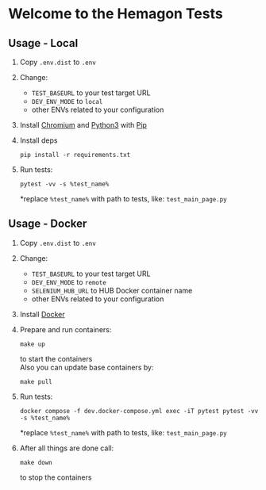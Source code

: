 # Welcome to the Hemagon Tests

## Usage - Local

1. Copy `.env.dist` to `.env`

2. Change:
   - `TEST_BASEURL` to your test target URL
   - `DEV_ENV_MODE` to `local`
   - other ENVs related to your configuration

3. Install [Chromium](https://www.chromium.org/Home/) and [Python3](https://www.python.org/downloads/) with [Pip](https://pip.pypa.io/en/stable/installation/)

4. Install deps
   ```shell
   pip install -r requirements.txt
   ```

5. Run tests:
   ```shell
   pytest -vv -s %test_name%
   ```
   *replace `%test_name%` with path to tests, like: `test_main_page.py`


## Usage - Docker

1. Copy `.env.dist` to `.env`

2. Change:
    - `TEST_BASEURL` to your test target URL
    - `DEV_ENV_MODE` to `remote`
    - `SELENIUM_HUB_URL` to HUB Docker container name
    - other ENVs related to your configuration

3. Install [Docker](https://docs.docker.com/engine/install/)

4. Prepare and run containers:
   ```shell
   make up
   ```
   to start the containers  
   Also you can update base containers by:
   ```shell
   make pull
   ```
   
5. Run tests:
   ```shell
   docker compose -f dev.docker-compose.yml exec -iT pytest pytest -vv -s %test_name%
   ```
   *replace `%test_name%` with path to tests, like: `test_main_page.py`  

6. After all things are done call:
   ```shell
   make down
   ```
   to stop the containers
